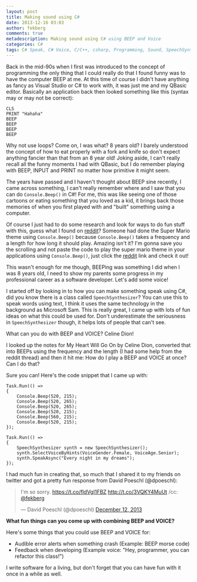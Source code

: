 ```yaml
---
layout: post
title: Making sound using C#
date: 2013-12-16 03:03
author: fekberg
comments: true
metadescription: Making sound using C# using BEEP and Voice
categories: C#
tags: C# Speak, C# Voice, C/C++, csharp, Programming, Sound, SpeechSynthesizer
---
```

Back in the mid-90s when I first was introduced to the concept of programming the only thing that I could really do that I found funny was to have the computer BEEP at me. At this time of course I didn't have anything as fancy as Visual Studio or C# to work with, it was just me and my QBasic editor. Basically an application back then looked something like this (syntax may or may not be correct)<!--excerpt-->:

    CLS
    PRINT "Hahaha"
    BEEP
    BEEP
    BEEP
    BEEP

Why not use loops? Come on, I was what? 8 years old? I barely understood the concept of how to eat properly with a fork and knife so don't expect anything fancier than that from an 8 year old! Joking aside, I can't really recall all the funny moments I had with QBasic, but I do remember playing with BEEP, INPUT and PRINT no matter how primitive it might seem.

The years have passed and I haven't thought about BEEP sine recently, I came across something, I can't really remember where and I saw that you can do `Console.Beep()` in C#! For me, this was like seeing one of those cartoons or eating something that you loved as a kid, it brings back those memories of when you first played with and "built" something using a computer.

Of course I just had to do some research and look for ways to do fun stuff with this, guess what I found on <a href="http://www.reddit.com/r/csharp/comments/1k8mxd/i_accidently_the_whole_application/" target="_blank">reddit</a>? Someone had done the Super Mario theme using `Console.Beep()` because `Console.Beep()` takes a frequency and a length for how long it should play. Amazing isn't it? I'm gonna save you the scrolling and not paste the code to play the super mario theme in your applications using `Console.Beep()`, just click the <a href="http://www.reddit.com/r/csharp/comments/1k8mxd/i_accidently_the_whole_application/" target="_blank">reddit</a> link and check it out!

This wasn't enough for me though, BEEPing was something I did when I was 8 years old, I need to show my parents some progress in my professional career as a software developer. Let's add some voice!

I started off by looking in to how you can make something speak using C#, did you know there is a class called `SpeechSynthesizer`? You can use this to speak words using text, I think it uses the same technology in the background as Microsoft Sam. This is really great, I came up with lots of fun ideas on what this could be used for. Don't underestimate the seriousness in `SpeechSynthesizer` though, it helps lots of people that can't see.

What can you do with BEEP and VOICE? Celine Dion!

I looked up the notes for My Heart Will Go On by Celine Dion, converted that into BEEPs using the frequency and the length (I had some help from the reddit thread) and then it hit me: How do I play a BEEP and VOICE at once? Can I do that?

Sure you can! Here's the code snippet that I came up with:

    Task.Run(() =>
    {
        Console.Beep(520, 215);
        Console.Beep(520, 265);
        Console.Beep(520, 265);
        Console.Beep(520, 215);
        Console.Beep(560, 215);
        Console.Beep(520, 215);
    });

    Task.Run(() =>
    {
        SpeechSynthesizer synth = new SpeechSynthesizer();
        synth.SelectVoiceByHints(VoiceGender.Female, VoiceAge.Senior);
        synth.SpeakAsync("Every night in my dreams");
    });

I had much fun in creating that, so much that I shared it to my friends on twitter and got a pretty fun response from David Poeschl (@dpoeschl):

<blockquote class="twitter-tweet" lang="en"><p>I&#39;m so sorry. <a href="https://t.co/fldVgI1FBZ">https://t.co/fldVgI1FBZ</a> <a href="http://t.co/3VQKY4MuUt">http://t.co/3VQKY4MuUt</a> /cc: <a href="https://twitter.com/fekberg">@fekberg</a></p>&mdash; David Poeschl (@dpoeschl) <a href="https://twitter.com/dpoeschl/statuses/411032106194591744">December 12, 2013</a></blockquote>
<script async src="//platform.twitter.com/widgets.js" charset="utf-8"></script>

<strong>What fun things can you come up with combining BEEP and VOICE?</strong>

Here's some things that you could use BEEP and VOICE for:

<ul>
	<li>Audible error alerts when something crash (Example: BEEP morse code)</li>
	<li>Feedback when developing (Example voice: "Hey, programmer, you can refactor this class!")</li>
</ul>

I write software for a living, but don't forget that you can have fun with it once in a while as well.
